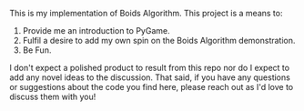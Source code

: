 This is my implementation of Boids Algorithm. This project is a means to: 

1. Provide me an introduction to PyGame.
2. Fulfil a desire to add my own spin on the Boids Algorithm demonstration. 
3. Be Fun. 

I don't expect a polished product to result from this repo nor do I expect to add any novel ideas to the discussion. That said, if you have any questions or suggestions about the code you find here, please reach out as I'd love to discuss them with you! 
